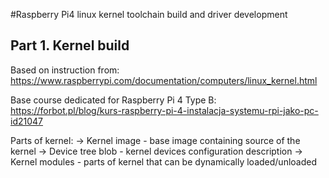 #Raspberry Pi4 linux kernel toolchain build and driver development

## Part 1. Kernel build

Based on instruction from: https://www.raspberrypi.com/documentation/computers/linux_kernel.html

Base course dedicated for Raspberry Pi 4 Type B: https://forbot.pl/blog/kurs-raspberry-pi-4-instalacja-systemu-rpi-jako-pc-id21047


Parts of kernel:
-> Kernel image - base image containing source of the kernel
-> Device tree blob - kernel devices configuration description
-> Kernel modules - parts of kernel that can be dynamically loaded/unloaded